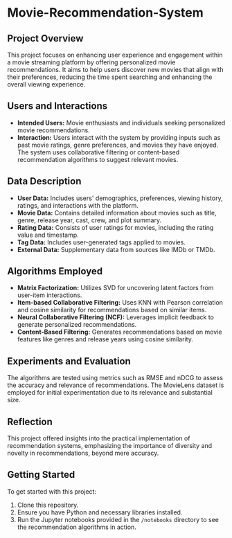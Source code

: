 # Movie-Recommendation-System

## Project Overview
This project focuses on enhancing user experience and engagement within a movie streaming platform by offering personalized movie recommendations. It aims to help users discover new movies that align with their preferences, reducing the time spent searching and enhancing the overall viewing experience.

## Users and Interactions
- **Intended Users:** Movie enthusiasts and individuals seeking personalized movie recommendations.
- **Interaction:** Users interact with the system by providing inputs such as past movie ratings, genre preferences, and movies they have enjoyed. The system uses collaborative filtering or content-based recommendation algorithms to suggest relevant movies.

## Data Description
- **User Data:** Includes users' demographics, preferences, viewing history, ratings, and interactions with the platform.
- **Movie Data:** Contains detailed information about movies such as title, genre, release year, cast, crew, and plot summary.
- **Rating Data:** Consists of user ratings for movies, including the rating value and timestamp.
- **Tag Data:** Includes user-generated tags applied to movies.
- **External Data:** Supplementary data from sources like IMDb or TMDb.

## Algorithms Employed
- **Matrix Factorization:** Utilizes SVD for uncovering latent factors from user-item interactions.
- **Item-based Collaborative Filtering:** Uses KNN with Pearson correlation and cosine similarity for recommendations based on similar items.
- **Neural Collaborative Filtering (NCF):** Leverages implicit feedback to generate personalized recommendations.
- **Content-Based Filtering:** Generates recommendations based on movie features like genres and release years using cosine similarity.

## Experiments and Evaluation
The algorithms are tested using metrics such as RMSE and nDCG to assess the accuracy and relevance of recommendations. The MovieLens dataset is employed for initial experimentation due to its relevance and substantial size.

## Reflection
This project offered insights into the practical implementation of recommendation systems, emphasizing the importance of diversity and novelty in recommendations, beyond mere accuracy.

## Getting Started
To get started with this project:
1. Clone this repository.
2. Ensure you have Python and necessary libraries installed.
3. Run the Jupyter notebooks provided in the `/notebooks` directory to see the recommendation algorithms in action.

